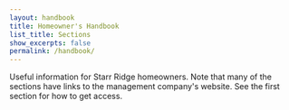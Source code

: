 ```yaml
---
layout: handbook
title: Homeowner's Handbook
list_title: Sections
show_excerpts: false
permalink: /handbook/
---
```

Useful information for Starr Ridge homeowners. Note that many of the sections have links to the management
company's website. See the first section for how to get access.
